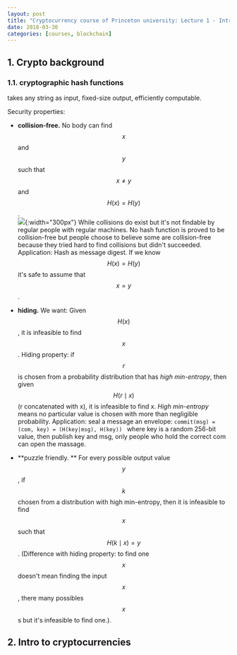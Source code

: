 ```yaml
---
layout: post
title: "Cryptocurrency course of Princeton university: Lecture 1 - Intro to crypto and cryptocurrencies"
date: 2018-03-30
categories: [courses, blockchain]
---
```


## 1. Crypto background

### 1.1. cryptographic hash functions
takes any string as input, fixed-size output, efficiently computable.

Security properties:
- **collision-free.** No body can find $$x$$ and $$y$$ such that $$x \neq y$$ and $$H(x) = H(y)$$.<br>
![]({{site.url}}/assets/image/collisions_do_exist.png){:width="300px"} While collisions do exist but it's not findable by regular people with regular machines. No hash function is proved to be collision-free but people choose to believe some are collision-free because they tried hard to find collisions but didn't succeeded. Application: Hash as message digest. If we know $$H(x) = H(y)$$ it's safe to assume that $$x = y$$.

- **hiding.** We want: Given $$H(x)$$, it is infeasible to find $$x$$. Hiding property: if $$r$$ is chosen from a probability distribution that has *high min-entropy*, then given $$H(r \mid x)$$ (r concatenated with x), it is infeasible to find x. *High min-entropy* means no particular value is chosen with more than negligible probability. Application: seal a message an envelope: `commit(msg) = (com, key) = (H(key|msg), H(key)) ` where key is a random 256-bit value, then publish key and msg, only people who hold the correct com can open the massage.

- **puzzle friendly. ** For every possible output value $$y$$, if $$k$$ chosen from a distribution with high min-entropy, then it is infeasible to find $$x$$ such that $$H(k \mid x) = y$$. (Difference with hiding property: to find one $$x$$ doesn't mean finding the input $$x$$, there many possibles $$x$$s but it's infeasible to find one.).
## 2. Intro to cryptocurrencies
